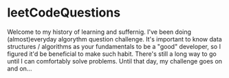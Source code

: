 # leetCodeQuestions
Welcome to my history of learning and suffernig. I've been doing (almost)everyday algorythm question challenge.
It's important to know data structures / algorithms as your fundamentals to be a "good" developer, so I figured it'd be beneficial to make such habit.
There's still a long way to go until I can comfortably solve problems. Until that day, my challenge goes on and on...
